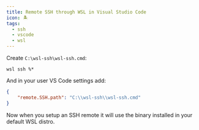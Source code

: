 ```yaml
---
title: Remote SSH through WSL in Visual Studio Code
icon: 🏝️
tags:
  - ssh
  - vscode
  - wsl
---
```


Create `C:\wsl-ssh\wsl-ssh.cmd`:

```shell
wsl ssh %*
```

And in your user VS Code settings add:

```json
{
    "remote.SSH.path": "C:\\wsl-ssh\\wsl-ssh.cmd"
}
```

Now when you setup an SSH remote it will use the binary installed in your default WSL distro.
